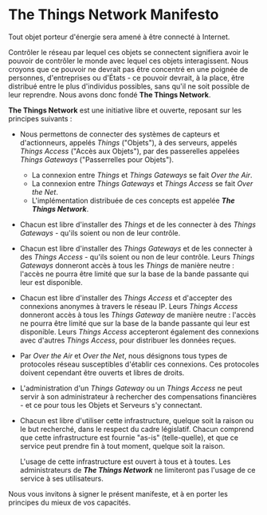 # The Things Network Manifesto

Tout objet porteur d'énergie sera amené à être connecté à Internet.

Contrôler le réseau par lequel ces objets se connectent signifiera avoir le pouvoir de contrôler le monde avec lequel ces objets interagissent. Nous croyons que ce pouvoir ne devrait pas être concentré en une poignée de personnes, d'entreprises ou d'États - ce pouvoir devrait, à la place, être distribué entre le plus d'individus possibles, sans qu'il ne soit possible de leur reprendre. Nous avons donc fondé **The Things Network**.

**The Things Network** est une initiative libre et ouverte, reposant sur les principes suivants :

* Nous permettons de connecter des systèmes de capteurs et d'actionneurs, appelés *Things* ("Objets"), à des serveurs, appelés *Things Access* ("Accès aux Objets"), par des passerelles appelées *Things Gateways* ("Passerrelles pour Objets").
  * La connexion entre *Things* et *Things Gateways* se fait *Over the Air*.
  * La connexion entre *Things Gateways* et *Things Access* se fait *Over the Net*.
  * L'implémentation distribuée de ces concepts est appelée ***The Things Network***.
* Chacun est libre d'installer des *Things* et de les connecter à des *Things Gateways* - qu'ils soient ou non de leur contrôle.
* Chacun est libre d'installer des *Things Gateways* et de les connecter à des *Things Access* - qu'ils soient ou non de leur contrôle. Leurs *Things Gateways* donneront accès à tous les *Things* de manière neutre : l'accès ne pourra être limité que sur la base de la bande passante qui leur est disponible.
* Chacun est libre d'installer des *Things Access* et d'accepter des connexions anonymes à travers le réseau IP. Leurs *Things Access* donneront accès à tous les *Things Gateway* de manière neutre : l'accès ne pourra être limité que sur la base de la bande passante qui leur est disponible. Leurs *Things Access* accepteront également des connexions avec d'autres *Things Access*, pour distribuer les données reçues.
* Par *Over the Air* et *Over the Net*, nous désignons tous types de protocoles réseau susceptibles d'établir ces connexions. Ces protocoles doivent cependant être ouverts et libres de droits.
* L'administration d'un *Things Gateway* ou un *Things Access* ne peut servir à son administrateur à rechercher des compensations financières - et ce pour tous les Objets et Serveurs s'y connectant.
* Chacun est libre d'utiliser cette infrastructure, quelque soit la raison ou le but recherché, dans le respect du cadre législatif. Chacun comprend que cette infrastructure est fournie "as-is" (telle-quelle), et que ce service peut prendre fin à tout moment, quelque soit la raison.

  L'usage de cette infrastructure est ouvert à tous et à toutes. Les administrateurs de ***The Things Network*** ne limiteront pas l'usage de ce service à ses utilisateurs.

Nous vous invitons à signer le présent manifeste, et à en porter les principes du mieux de vos capacités.
